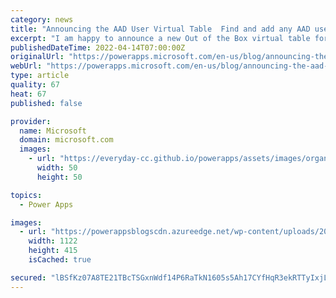 ```yaml
---
category: news
title: "Announcing the AAD User Virtual Table  Find and add any AAD user to your records."
excerpt: "I am happy to announce a new Out of the Box virtual table for Dataverse, AAD User. AAD User makes it easy to retrieve any user that is in your organization&#8217;s Azure Active Directory as well as user details like job title, email, phone number and more."
publishedDateTime: 2022-04-14T07:00:00Z
originalUrl: "https://powerapps.microsoft.com/en-us/blog/announcing-the-aad-user-virtual-table-find-and-add-any-aad-user-to-your-records/"
webUrl: "https://powerapps.microsoft.com/en-us/blog/announcing-the-aad-user-virtual-table-find-and-add-any-aad-user-to-your-records/"
type: article
quality: 67
heat: 67
published: false

provider:
  name: Microsoft
  domain: microsoft.com
  images:
    - url: "https://everyday-cc.github.io/powerapps/assets/images/organizations/microsoft.com-50x50.jpg"
      width: 50
      height: 50

topics:
  - Power Apps

images:
  - url: "https://powerappsblogscdn.azureedge.net/wp-content/uploads/2022/04/AADUser-tables.jpg"
    width: 1122
    height: 415
    isCached: true

secured: "lBSfKz07A8TE21TBcTSGxnWdf14P6RaTkN1605s5Ah17CYfHqR3ekRTTyIxjLRsbU1EUFDIpO61jMnqohEgWyXeGD9cafNnLG0F1K8GwAttjIXAgjcQqaKT9QUFr331TUGC5WRllXYO3hlew2YOtMUEAfIyiKf5dEiA3USX1HsYiKGAHamDRwpsY587c54ZQh1OXVOvGdHOBgfZG3Wfm5bPO02+clkjmIDUBfnqBv37XHdagBKfdU3BB+JPR0P5gOuFrCNKlXa4n5p81kfU56HTqfYyJQqP0Hh1c6GRedTDvWGN/CIrDGh0dP71aLCAuwNy2kjNeF7swyMFJTaXmnxwBT0S6HsqREMwrf9ob6iE=;nSK8qM1Q5K+vPGSWIbGCyA=="
---
```


